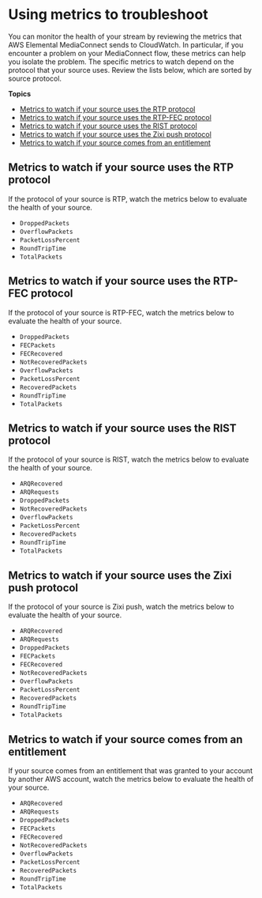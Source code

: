 # Using metrics to troubleshoot<a name="monitor-with-cloudwatch-metrics-troubleshooting"></a>

You can monitor the health of your stream by reviewing the metrics that AWS Elemental MediaConnect sends to CloudWatch\. In particular, if you encounter a problem on your MediaConnect flow, these metrics can help you isolate the problem\. The specific metrics to watch depend on the protocol that your source uses\. Review the lists below, which are sorted by source protocol\.

**Topics**
+ [Metrics to watch if your source uses the RTP protocol](#monitor-with-cloudwatch-metrics-troubleshooting-rtp)
+ [Metrics to watch if your source uses the RTP\-FEC protocol](#monitor-with-cloudwatch-metrics-troubleshooting-rtp-fec)
+ [Metrics to watch if your source uses the RIST protocol](#monitor-with-cloudwatch-metrics-troubleshooting-rist)
+ [Metrics to watch if your source uses the Zixi push protocol](#monitor-with-cloudwatch-metrics-troubleshooting-zixi-push)
+ [Metrics to watch if your source comes from an entitlement](#monitor-with-cloudwatch-metrics-troubleshooting-entitlement)

## Metrics to watch if your source uses the RTP protocol<a name="monitor-with-cloudwatch-metrics-troubleshooting-rtp"></a>

If the protocol of your source is RTP, watch the metrics below to evaluate the health of your source\.
+ `DroppedPackets`
+ `OverflowPackets`
+ `PacketLossPercent`
+ `RoundTripTime`
+ `TotalPackets`

## Metrics to watch if your source uses the RTP\-FEC protocol<a name="monitor-with-cloudwatch-metrics-troubleshooting-rtp-fec"></a>

If the protocol of your source is RTP\-FEC, watch the metrics below to evaluate the health of your source\.
+ `DroppedPackets`
+ `FECPackets`
+ `FECRecovered`
+ `NotRecoveredPackets`
+ `OverflowPackets`
+ `PacketLossPercent`
+ `RecoveredPackets`
+ `RoundTripTime`
+ `TotalPackets`

## Metrics to watch if your source uses the RIST protocol<a name="monitor-with-cloudwatch-metrics-troubleshooting-rist"></a>

If the protocol of your source is RIST, watch the metrics below to evaluate the health of your source\.
+ `ARQRecovered`
+ `ARQRequests`
+ `DroppedPackets`
+ `NotRecoveredPackets`
+ `OverflowPackets`
+ `PacketLossPercent`
+ `RecoveredPackets`
+ `RoundTripTime`
+ `TotalPackets`

## Metrics to watch if your source uses the Zixi push protocol<a name="monitor-with-cloudwatch-metrics-troubleshooting-zixi-push"></a>

If the protocol of your source is Zixi push, watch the metrics below to evaluate the health of your source\.
+ `ARQRecovered`
+ `ARQRequests`
+ `DroppedPackets`
+ `FECPackets`
+ `FECRecovered`
+ `NotRecoveredPackets`
+ `OverflowPackets`
+ `PacketLossPercent`
+ `RecoveredPackets`
+ `RoundTripTime`
+ `TotalPackets`

## Metrics to watch if your source comes from an entitlement<a name="monitor-with-cloudwatch-metrics-troubleshooting-entitlement"></a>

If your source comes from an entitlement that was granted to your account by another AWS account, watch the metrics below to evaluate the health of your source\.
+ `ARQRecovered`
+ `ARQRequests`
+ `DroppedPackets`
+ `FECPackets`
+ `FECRecovered`
+ `NotRecoveredPackets`
+ `OverflowPackets`
+ `PacketLossPercent`
+ `RecoveredPackets`
+ `RoundTripTime`
+ `TotalPackets`